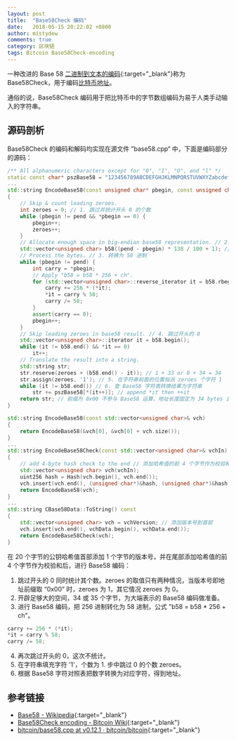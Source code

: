 ```yaml
---
layout: post
title:  "Base58Check 编码"
date:   2018-05-15 20:22:02 +0800
author: mistydew
comments: true
category: 区块链
tags: Bitcoin Base58Check-encoding
---
```

一种改进的 Base 58 [二进制到文本的编码](https://en.wikipedia.org/wiki/Binary-to-text_encoding){:target="_blank"}称为 Base58Check，用于编码[比特币地址](/blog/2018/05/bitcoin-address)。

通俗的说，Base58Check 编码用于把比特币中的字节数组编码为易于人类手动输入的字符串。

## 源码剖析

Base58Check 的编码和解码均实现在源文件 ”base58.cpp“ 中，下面是编码部分的源码：

```cpp
/** All alphanumeric characters except for "0", "I", "O", and "l" */
static const char* pszBase58 = "123456789ABCDEFGHJKLMNPQRSTUVWXYZabcdefghijkmnopqrstuvwxyz"; // 10 + 26 * 2 - 4 = 58
...
std::string EncodeBase58(const unsigned char* pbegin, const unsigned char* pend) // Base58 编码
{
    // Skip & count leading zeroes.
    int zeroes = 0; // 1. 跳过并统计开头 0 的个数
    while (pbegin != pend && *pbegin == 0) {
        pbegin++;
        zeroes++;
    }
    // Allocate enough space in big-endian base58 representation. // 2. 为大端 base58 表示，开辟足够的空间（34 或 35 bytes），向上取整
    std::vector<unsigned char> b58((pend - pbegin) * 138 / 100 + 1); // log(256) / log(58), rounded up.
    // Process the bytes. // 3. 转换为 58 进制
    while (pbegin != pend) {
        int carry = *pbegin;
        // Apply "b58 = b58 * 256 + ch".
        for (std::vector<unsigned char>::reverse_iterator it = b58.rbegin(); it != b58.rend(); it++) {
            carry += 256 * (*it);
            *it = carry % 58;
            carry /= 58;
        }
        assert(carry == 0);
        pbegin++;
    }
    // Skip leading zeroes in base58 result. // 4. 跳过开头的 0
    std::vector<unsigned char>::iterator it = b58.begin();
    while (it != b58.end() && *it == 0)
        it++;
    // Translate the result into a string.
    std::string str;
    str.reserve(zeroes + (b58.end() - it)); // 1 + 33 or 0 + 34 = 34
    str.assign(zeroes, '1'); // 5. 在字符串前面的位置指派 zeroes 个字符 1
    while (it != b58.end()) // 6. 查 Base58 字符表转换结果为字符串
        str += pszBase58[*(it++)]; // append *it then ++it
    return str; // 前缀为 0x00 不参与 Base58 运算，地址长度固定为 34 bytes 且前缀位 '1'，其他不为 0x00 的前缀，均参与 Base58 运算，地址长度变换范围 33 - 35 bytes
}

std::string EncodeBase58(const std::vector<unsigned char>& vch)
{
    return EncodeBase58(&vch[0], &vch[0] + vch.size());
}
...
std::string EncodeBase58Check(const std::vector<unsigned char>& vchIn)
{
    // add 4-byte hash check to the end // 添加哈希值的前 4 个字节作为校验和到尾部
    std::vector<unsigned char> vch(vchIn);
    uint256 hash = Hash(vch.begin(), vch.end());
    vch.insert(vch.end(), (unsigned char*)&hash, (unsigned char*)&hash + 4);
    return EncodeBase58(vch);
}
...
std::string CBase58Data::ToString() const
{
    std::vector<unsigned char> vch = vchVersion; // 添加版本号到首部
    vch.insert(vch.end(), vchData.begin(), vchData.end());
    return EncodeBase58Check(vch);
}
```

在 20 个字节的公钥哈希值首部添加 1 个字节的版本号，并在尾部添加哈希值的前 4 个字节作为校验和后，进行 Base58 编码：
1. 跳过开头的 0 同时统计其个数。zeroes 的取值只有两种情况，当版本号即地址前缀取 “0x00” 时，zeroes 为 1，其它情况 zeroes 为 0。
2. 开辟足够大的空间，34 或 35 个字节，为大端表示的 Base58 编码做准备。
3. 进行 Base58 编码，把 256 进制转化为 58 进制，公式 "b58 = b58 * 256 + ch"。
```cpp
carry += 256 * (*it);
*it = carry % 58;
carry /= 58;
```
4. 再次跳过开头的 0，这次不统计。
5. 在字符串填充字符 '1'，个数为 1. 步中跳过 0 的个数 zeroes。
6. 根据 Base58 字符对照表把数字转换为对应字符，得到地址。

## 参考链接

* [Base58 - Wikipedia](https://en.wikipedia.org/wiki/Base58){:target="_blank"}
* [Base58Check encoding - Bitcoin Wiki](https://en.bitcoin.it/wiki/Base58Check_encoding){:target="_blank"}
* [bitcoin/base58.cpp at v0.12.1 · bitcoin/bitcoin](https://github.com/bitcoin/bitcoin/blob/v0.12.1/src/base58.cpp){:target="_blank"}
